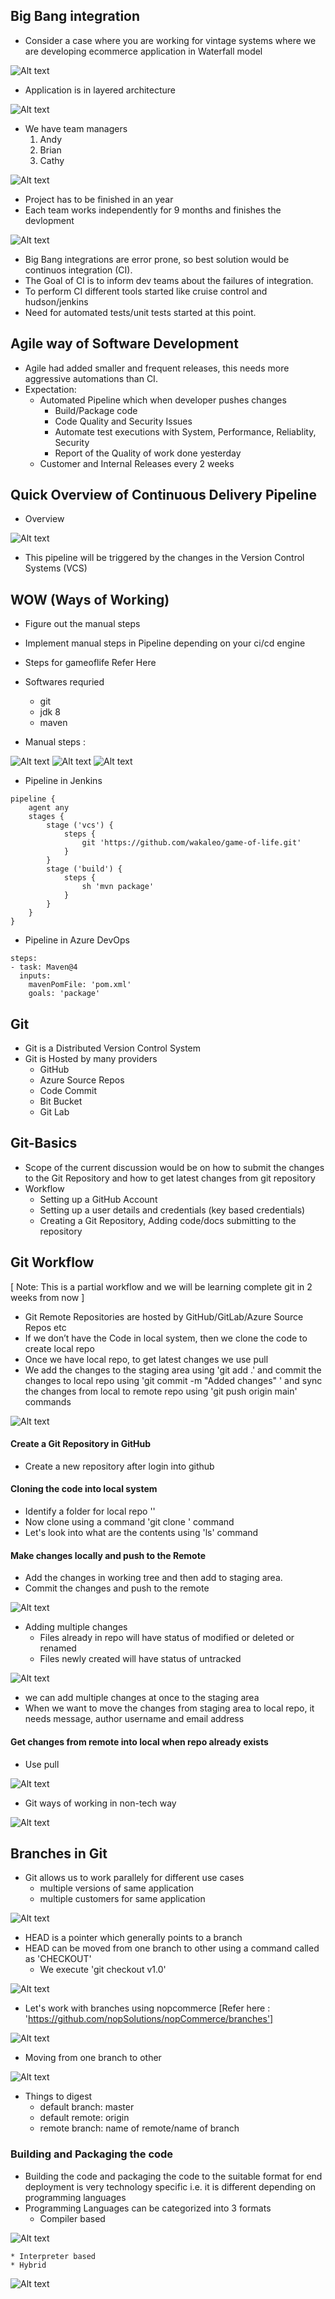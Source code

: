 ## Big Bang integration
* Consider a case where you are working for vintage systems where we are developing ecommerce application in Waterfall model

![Alt text](shots/1.PNG)

* Application is in layered architecture

![Alt text](shots/2.PNG)

* We have team managers
   1. Andy
   2. Brian
   3. Cathy

![Alt text](shots/3.PNG)

* Project has to be finished in an year
* Each team works independently for 9 months and finishes the devlopment

![Alt text](shots/4.PNG)

* Big Bang integrations are error prone, so best solution would be continuos integration (CI).
* The Goal of CI is to inform dev teams about the failures of integration.
* To perform CI different tools started like cruise control and hudson/jenkins
* Need for automated tests/unit tests started at this point.

## Agile way of Software Development

* Agile had added smaller and frequent releases, this needs more aggressive automations than CI.
* Expectation:
  * Automated Pipeline which when developer pushes changes
      * Build/Package code
      * Code Quality and Security Issues
      * Automate test executions with System, Performance, Reliablity, Security
      * Report of the Quality of work done yesterday
  * Customer and Internal Releases every 2 weeks

## Quick Overview of Continuous Delivery Pipeline

* Overview

![Alt text](shots/5.PNG)

* This pipeline will be triggered by the changes in the Version Control Systems (VCS)

## WOW (Ways of Working)

* Figure out the manual steps
* Implement manual steps in Pipeline depending on your ci/cd engine
* Steps for gameoflife Refer Here
* Softwares requried
    * git
    * jdk 8
    * maven

* Manual steps :

![Alt text](shots/6.PNG)
![Alt text](shots/7.PNG)
![Alt text](shots/8.PNG)

* Pipeline in Jenkins
```
pipeline {
    agent any
    stages {
        stage ('vcs') {
            steps {
                git 'https://github.com/wakaleo/game-of-life.git'
            }
        }
        stage ('build') {
            steps {
                sh 'mvn package'
            }
        }
    }
}
```
* Pipeline in Azure DevOps
```
steps:
- task: Maven@4
  inputs:
    mavenPomFile: 'pom.xml'
    goals: 'package'
```
## Git

* Git is a Distributed Version Control System
* Git is Hosted by many providers
    * GitHub
    * Azure Source Repos
    * Code Commit
    * Bit Bucket
    * Git Lab

## Git-Basics

* Scope of the current discussion would be on how to submit the changes to the Git Repository and how to get latest changes from git repository
* Workflow
    * Setting up a GitHub Account
    * Setting up a user details and credentials (key based credentials)
    * Creating a Git Repository, Adding code/docs submitting to the repository

## Git Workflow

[ Note: This is a partial workflow and we will be learning complete git in 2 weeks from now ]

* Git Remote Repositories are hosted by GitHub/GitLab/Azure Source Repos etc
* If we don’t have the Code in local system, then we clone the code to create local repo
* Once we have local repo, to get latest changes we use pull
* We add the changes to the staging area using 'git add .' and commit the changes to local repo using 'git commit -m "Added changes" ' and sync the changes from local to remote repo using 'git push origin main' commands

![Alt text](shots/9.PNG)

#### Create a Git Repository in GitHub

* Create a new repository after login into github

#### Cloning the code into local system

* Identify a folder for local repo '<local repo location path>'
* Now clone using a command 'git clone <git-url>' command
* Let's look into what are the contents using 'ls' command

#### Make changes locally and push to the Remote

* Add the changes in working tree and then add to staging area.
* Commit the changes and push to the remote

![Alt text](shots/10.PNG)

* Adding multiple changes
    * Files already in repo will have status of modified or deleted or renamed
    * Files newly created will have status of untracked

![Alt text](shots/11.PNG)

* we can add multiple changes at once to the staging area
* When we want to move the changes from staging area to local repo, it needs message, author username and email address

#### Get changes from remote into local when repo already exists

* Use pull

![Alt text](shots/12.PNG)

* Git ways of working in non-tech way

![Alt text](shots/13.PNG)

## Branches in Git

* Git allows us to work parallely for different use cases
    * multiple versions of same application
    * multiple customers for same application

![Alt text](shots/14.PNG)

* HEAD is a pointer which generally points to a branch
* HEAD can be moved from one branch to other using a command called as 'CHECKOUT'
    * We execute 'git checkout v1.0'

![Alt text](shots/15.PNG)

* Let's work with branches using nopcommerce [Refer here : 'https://github.com/nopSolutions/nopCommerce/branches']

![Alt text](shots/16.PNG)

* Moving from one branch to other

![Alt text](shots/17.PNG)

* Things to digest
    * default branch: master
    * default remote: origin
    * remote branch: name of remote/name of branch

### Building and Packaging the code

* Building the code and packaging the code to the suitable format for end deployment is very technology specific i.e. it is different depending on programming languages
* Programming Languages can be categorized into 3 formats
    * Compiler based

![Alt text](shots/18.PNG)

    * Interpreter based
    * Hybrid

![Alt text](shots/19.PNG)